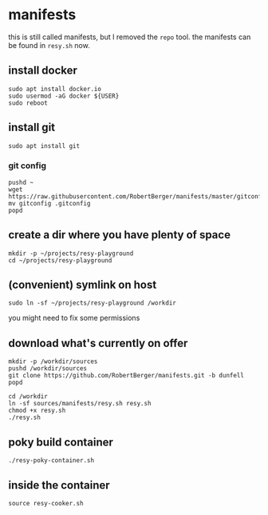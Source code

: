 # manifests
this is still called manifests, but I removed the `repo` tool.
the manifests can be found in `resy.sh` now.

## install docker
```
sudo apt install docker.io
sudo usermod -aG docker ${USER}
sudo reboot
```

## install git
```
sudo apt install git
```

### git config

```
pushd ~
wget https://raw.githubusercontent.com/RobertBerger/manifests/master/gitconfig
mv gitconfig .gitconfig
popd
```

## create a dir where you have plenty of space
```
mkdir -p ~/projects/resy-playground
cd ~/projects/resy-playground
```

## (convenient) symlink on host
```
sudo ln -sf ~/projects/resy-playground /workdir
```
you might need to fix some permissions

## download what's currently on offer
```
mkdir -p /workdir/sources
pushd /workdir/sources
git clone https://github.com/RobertBerger/manifests.git -b dunfell
popd

cd /workdir
ln -sf sources/manifests/resy.sh resy.sh
chmod +x resy.sh
./resy.sh 
```

## poky build container
```
./resy-poky-container.sh
```

## inside the container
```
source resy-cooker.sh
```